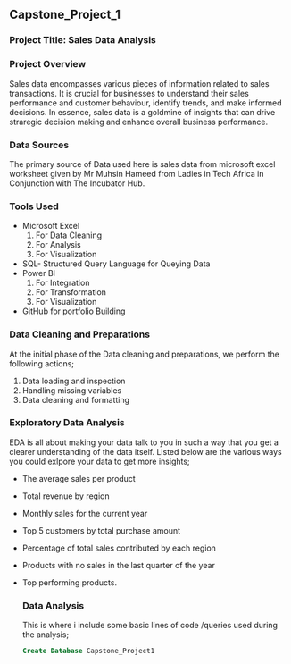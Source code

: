 ## Capstone_Project_1

### Project Title: Sales Data Analysis

### Project Overview
Sales data encompasses various pieces of information related to sales transactions. It is crucial for businesses to understand their sales performance and customer behaviour, identify trends, and make informed decisions. In essence, sales data is a goldmine of insights that can drive straregic decision making and enhance overall business performance.

### Data Sources
The primary source of Data used here is sales data from microsoft excel worksheet given by Mr Muhsin Hameed from Ladies in Tech Africa in Conjunction with The Incubator Hub.

### Tools Used
- Microsoft Excel 
  1. For Data Cleaning
  2. For Analysis
  3. For Visualization
- SQL- Structured Query Language for Queying Data
- Power BI
  1. For Integration
  2. For Transformation
  3. For Visualization
-  GitHub for portfolio Building

### Data Cleaning and Preparations
At the initial phase of the Data cleaning and preparations, we perform the following actions;
   1.  Data loading and inspection
   2.  Handling missing variables
   3.  Data cleaning and formatting

### Exploratory Data Analysis
EDA is all about making your data talk to you in such a way that you get a clearer understanding of the data itself. Listed below are the various ways you could exlpore your data to get more insights;
- The average sales per product
- Total revenue by region
- Monthly sales for the current year
- Top 5 customers by total purchase amount
- Percentage of total sales contributed by each region
- Products with no sales in  the last quarter of the year
- Top performing products.

  ### Data Analysis
  This is where i include some basic lines of code /queries used during the 
  analysis;

  ```SQL
  Create Database Capstone_Project1
  ```

